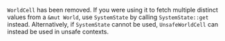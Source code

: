 `WorldCell` has been removed. If you were using it to fetch multiple distinct values from a `&mut World`, use `SystemState` by calling `SystemState::get` instead. Alternatively, if `SystemState` cannot be used, `UnsafeWorldCell` can instead be used in unsafe contexts.
